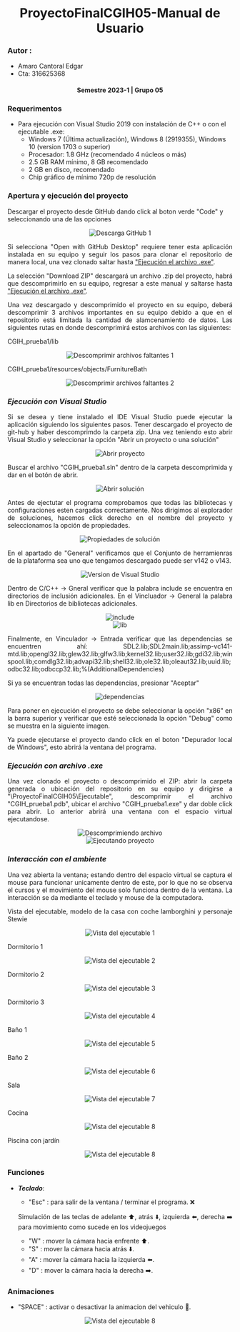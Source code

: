 <div align="center">

# **ProyectoFinalCGIH05-Manual de Usuario**

<div align="justify">

### **Autor** :
 - Amaro Cantoral Edgar
 - Cta: 316625368
</div>
  
#### **Semestre 2023-1 | Grupo 05**
</div>

### **Requerimentos**

* Para ejecución con Visual Studio 2019 con instalación de C++ o con el ejecutable .exe:
    - Windows 7 (Última actualización), Windows 8 (2919355), Windows 10 (version 1703 o superior)
    - Procesador: 1.8 GHz (recomendado 4 núcleos o más)
    - 2.5 GB RAM mínimo, 8 GB recomendado
    - 2 GB en disco, recomendado
    - Chip gráfico de mínimo 720p de resolución

### **Apertura y ejecución del proyecto**

Descargar el proyecto desde GitHub dando click al boton verde "Code" y seleccionando una de las opciones
<div align="Center">
    <img src="ImagenesEvidencia/EvidenciaPF_1.jpg" alt="Descarga GitHub 1" ></img>
<div align="justify">
 
Si selecciona "Open with GitHub Desktop" requiere tener esta aplicación instalada en su equipo y seguir los pasos para clonar el repositorio de manera local, una vez 
clonado saltar hasta ["Ejecución el archivo .exe"](#item1).

La selección "Download ZIP" descargará un archivo .zip del proyecto, habrá que descomprimirlo en su equipo, regresar a este manual y saltarse hasta ["Ejecución el archivo .exe"](#item1).

Una vez descargado y descomprimido el proyecto en su equipo, deberá descomprimir 3 archivos importantes en su equipo debido a que en el repositorio está limitada la cantidad de alamcenamiento de datos. Las siguientes rutas en donde descomprimirá estos archivos con las siguientes:

CGIH_prueba1/lib
<div align="Center">
    <img src="ImagenesEvidencia/EvidenciaPF_3.jpg" alt="Descomprimir archivos faltantes 1" ></img>
<div align="justify">
 

CGIH_prueba1/resources/objects/FurnitureBath
<div align="Center">
    <img src="ImagenesEvidencia/EvidenciaPF_4.jpg" alt="Descomprimir archivos faltantes 2" ></img>
<div align="justify">


 ### ***Ejecución con Visual Studio*** 
 
 Si se desea y tiene instalado el IDE Visual Studio puede ejecutar la aplicación siguiendo los siguientes pasos.
 Tener descargado el proyecto de git-hub y haber descomprimdo la carpeta zip. Una vez teniendo esto abrir Visual Studio y seleccionar la opción "Abrir un proyecto o una solución"
 
  <div align="Center">
  <img src="ImagenesEvidencia/EvidenciaPF_2.jpg" alt="Abrir proyecto"></img>
<div align="justify">
 
Buscar el archivo "CGIH_prueba1.sln" dentro de la carpeta descomprimida y dar en el botón de abrir. 

<div align="Center">
    <img src="ImagenesEvidencia/EvidenciaPF_5.jpg" alt="Abrir solución" ></img>
<div align="justify">

Antes de ejectutar el programa comprobamos que todas las bibliotecas y configuraciones esten cargadas correctamente. Nos dirigimos al explorador de soluciones, hacemos click derecho en el nombre del proyecto y seleccionamos la opción de propiedades.

<div align="Center">
    <img src="ImagenesEvidencia/EvidenciaPF_6.jpg" alt="Propiedades de solución" ></img>
<div align="justify">

En el apartado de "General" verificamos que el Conjunto de herramienras de la plataforma sea uno que tengamos descargado puede ser v142 o v143.

<div align="Center">
    <img src="ImagenesEvidencia/EvidenciaPF_7.jpg" alt="Version de Visual Studio" ></img>
<div align="justify">
 
 Dentro de C/C++ -> Gneral verificar que la palabra include se encuentra en directorios de inclusión adicionales. En el Vincluador -> General la palabra lib en Directorios de bibliotecas adicionales.
 
<div align="Center">
    <img src="ImagenesEvidencia/EvidenciaPF_8.jpg" alt="include" ></img>
<div align="justify">

<div align="Center">
    <img src="ImagenesEvidencia/EvidenciaPF_9.jpg" alt="lib" ></img>
<div align="justify">

Finalmente, en Vinculador -> Entrada verificar que las dependencias se encuentren ahí: SDL2.lib;SDL2main.lib;assimp-vc141-mtd.lib;opengl32.lib;glew32.lib;glfw3.lib;kernel32.lib;user32.lib;gdi32.lib;winspool.lib;comdlg32.lib;advapi32.lib;shell32.lib;ole32.lib;oleaut32.lib;uuid.lib;odbc32.lib;odbccp32.lib;%(AdditionalDependencies)

Si ya se encuentran todas las dependencias, presionar "Aceptar"
<div align="Center">
    <img src="ImagenesEvidencia/EvidenciaPF_10.jpg" alt="dependencias" ></img>
<div align="justify">

Para poner en ejecución el proyecto se debe seleccionar la opción "x86" en la barra superior y verificar que esté seleccionada la opción "Debug" como se muestra en la siguiente imagen.
 

 
Ya puede ejecutarse el proyecto dando click en el boton "Depurador local de Windows", esto abrirá la ventana del programa. 
 


 
### ***Ejecución con archivo .exe***
 
Una vez clonado el proyecto o descomprimido el ZIP: abrir la carpeta generada o ubicación del repositorio en su equipo y dirigirse a "\ProyectoFinalCGIH05\Ejecutable", descomprimir el archivo "CGIH_prueba1.pdb", ubicar el archivo "CGIH_prueba1.exe" y dar doble click para abrir. Lo anterior abrirá una ventana con el espacio virtual ejecutandose.
 
<div align="Center">
    <img src="ImagenesEvidencia/EvidenciaPF_13.jpg" alt="Descomprimiendo archivo" ></img>
<div align="justify"> 

<div align="Center">
    <img src="ImagenesEvidencia/EvidenciaPF_14.jpg" alt="Ejecutando proyecto" ></img>
<div align="justify"> 
 
### ***Interacción con el ambiente*** 
 
Una vez abierta la ventana; estando dentro del espacio virtual se captura el mouse para funcionar unicamente dentro de este, por lo que no se observa el cursos y el movimiento del mouse solo funciona dentro de la ventana. La interacción se da mediante el teclado y mouse de la computadora.
 
Vista del ejecutable, modelo de la casa con coche lamborghini y personaje Stewie 
<div align="Center">
    <img src="ImagenesEvidencia/EvidenciaPF_15.jpg" alt="Vista del ejecutable 1" ></img>
<div align="justify">  
 
Dormitorio 1
<div align="Center">
    <img src="ImagenesEvidencia/EvidenciaPF_16.jpg" alt="Vista del ejecutable 2" ></img>
<div align="justify"> 

Dormitorio 2
<div align="Center">
    <img src="ImagenesEvidencia/EvidenciaPF_17.jpg" alt="Vista del ejecutable 3" ></img>
<div align="justify"> 

Dormitorio 3
<div align="Center">
    <img src="ImagenesEvidencia/EvidenciaPF_18.jpg" alt="Vista del ejecutable 4" ></img>
<div align="justify"> 

Baño 1
<div align="Center">
    <img src="ImagenesEvidencia/EvidenciaPF_19.jpg" alt="Vista del ejecutable 5" ></img>
<div align="justify"> 
 
Baño 2
<div align="Center">
    <img src="ImagenesEvidencia/EvidenciaPF_20.jpg" alt="Vista del ejecutable 6" ></img>
<div align="justify"> 

Sala
<div align="Center">
    <img src="ImagenesEvidencia/EvidenciaPF_21.jpg" alt="Vista del ejecutable 7" ></img>
<div align="justify">
 
Cocina
<div align="Center">
    <img src="ImagenesEvidencia/EvidenciaPF_22.jpg" alt="Vista del ejecutable 8" ></img>
<div align="justify"> 
 
Piscina con jardín
<div align="Center">
    <img src="ImagenesEvidencia/EvidenciaPF_23.jpg" alt="Vista del ejecutable 8" ></img>
<div align="justify"> 

### **Funciones**
* ***Teclado***:
    * "Esc" : para salir de la ventana / terminar el programa. ❌
    
    Simulación de las teclas de adelante ⬆️, atrás ⬇️, izquierda ⬅️, derecha ➡️ para movimiento como sucede en los videojuegos
    * "W" : mover la cámara hacia enfrente ⬆️. 
    * "S" : mover la cámara hacia atrás ⬇️. 
    * "A" : mover la cámara hacia la izquierda ⬅️.
    * "D" : mover la cámara hacia la derecha ➡️.

 ### **Animaciones**

 * "SPACE" : activar o desactivar la animacion del vehiculo 🚗.
 <div align="Center">
    <img src="ImagenesEvidencia/EvidenciaPF_24.jpg" alt="Vista del ejecutable 8" ></img>
<div align="justify"> 
